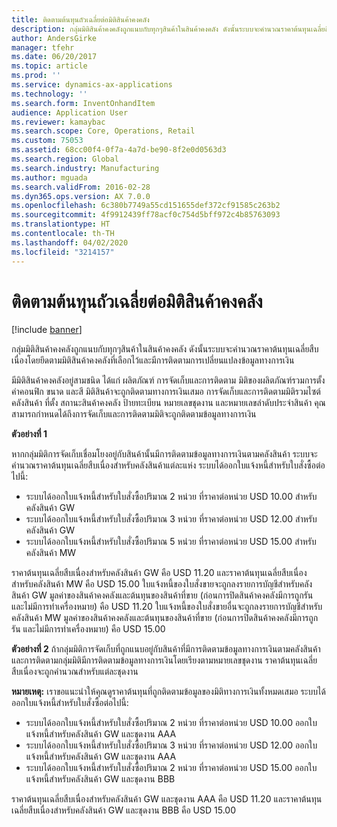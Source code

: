 ```yaml
---
title: ติดตามต้นทุนถัวเฉลี่ยต่อมิติสินค้าคงคลัง
description: กลุ่มมิติสินค้าคงคลังถูกแนบกับทุกๆสินค้าในสินค้าคงคลัง ดังนั้นระบบจะคำนวณราคาต้นทุนเฉลี่ยสืบเนื่องโดยยึดตามมิติสินค้าคงคลังที่เลือกไว้และมีการติดตามการเปลี่ยนแปลงข้อมูลทางการเงิน
author: AndersGirke
manager: tfehr
ms.date: 06/20/2017
ms.topic: article
ms.prod: ''
ms.service: dynamics-ax-applications
ms.technology: ''
ms.search.form: InventOnhandItem
audience: Application User
ms.reviewer: kamaybac
ms.search.scope: Core, Operations, Retail
ms.custom: 75053
ms.assetid: 68cc00f4-0f7a-4a7d-be90-8f2e0d0563d3
ms.search.region: Global
ms.search.industry: Manufacturing
ms.author: mguada
ms.search.validFrom: 2016-02-28
ms.dyn365.ops.version: AX 7.0.0
ms.openlocfilehash: 6c380b7749a55cd151655def372cf91585c263b2
ms.sourcegitcommit: 4f9912439ff78acf0c754d5bff972c4b85763093
ms.translationtype: HT
ms.contentlocale: th-TH
ms.lasthandoff: 04/02/2020
ms.locfileid: "3214157"
---
```

# <a name="track-running-average-cost-per-inventory-dimension"></a>ติดตามต้นทุนถัวเฉลี่ยต่อมิติสินค้าคงคลัง

[!include [banner](../includes/banner.md)]

กลุ่มมิติสินค้าคงคลังถูกแนบกับทุกๆสินค้าในสินค้าคงคลัง ดังนั้นระบบจะคำนวณราคาต้นทุนเฉลี่ยสืบเนื่องโดยยึดตามมิติสินค้าคงคลังที่เลือกไว้และมีการติดตามการเปลี่ยนแปลงข้อมูลทางการเงิน

มีมิติสินค้าคงคลังอยู่สามชนิด ได้แก่ ผลิตภัณฑ์ การจัดเก็บและการติดตาม มิติของผลิตภัณฑ์รวมการตั้งค่าคอนฟิก ขนาด และสี มิติสินค้าจะถูกติดตามทางการเงินเสมอ การจัดเก็บและการติดตามมิติรวมไซต์ คลังสินค้า ที่ตั้ง สถานะสินค้าคงคลัง ป้ายทะเบียน หมายเลขชุดงาน และหมายเลขลำดับประจำสินค้า คุณสามารถกำหนดได้ถึงการจัดเก็บและการติดตามมิติจะถูกติดตามข้อมูลทางการเงิน 

**ตัวอย่างที่ 1** 

หากกลุ่มมิติการจัดเก็บเชื่อมโยงอยู่กับสินค้านั้นมีการติดตามข้อมูลทางการเงินตามคลังสินค้า ระบบจะคำนวณราคาต้นทุนเฉลี่ยสืบเนื่องสำหรับคลังสินค้าแต่ละแห่ง ระบบได้ออกใบแจ้งหนี้สำหรับใบสั่งซื้อต่อไปนี้:

-   ระบบได้ออกใบแจ้งหนี้สำหรับใบสั่งซื้อปริมาณ 2 หน่วย ที่ราคาต่อหน่วย USD 10.00 สำหรับคลังสินค้า GW
-   ระบบได้ออกใบแจ้งหนี้สำหรับใบสั่งซื้อปริมาณ 3 หน่วย ที่ราคาต่อหน่วย USD 12.00 สำหรับคลังสินค้า GW
-   ระบบได้ออกใบแจ้งหนี้สำหรับใบสั่งซื้อปริมาณ 5 หน่วย ที่ราคาต่อหน่วย USD 15.00 สำหรับคลังสินค้า MW

ราคาต้นทุนเฉลี่ยสืบเนื่องสำหรับคลังสินค้า GW คือ USD 11.20 และราคาต้นทุนเฉลี่ยสืบเนื่องสำหรับคลังสินค้า MW คือ USD 15.00 ใบแจ้งหนี้ของใบสั่งขายจะถูกลงรายการบัญชีสำหรับคลังสินค้า GW มูลค่าของสินค้าคงคลังและต้นทุนของสินค้าที่ขาย (ก่อนการปิดสินค้าคงคลังมีการถูกรัน และไม่มีการทำเครื่องหมาย) คือ USD 11.20 ใบแจ้งหนี้ของใบสั่งขายอื่นจะถูกลงรายการบัญชีสำหรับคลังสินค้า MW มูลค่าของสินค้าคงคลังและต้นทุนของสินค้าที่ขาย (ก่อนการปิดสินค้าคงคลังมีการถูกรัน และไม่มีการทำเครื่องหมาย) คือ USD 15.00 

**ตัวอย่างที่ 2** ถ้ากลุ่มมิติการจัดเก็บที่ถูกแนบอยู่กับสินค้าที่มีการติดตามข้อมูลทางการเงินตามคลังสินค้าและการติดตามกลุ่มมิติมีการติดตามข้อมูลทางการเงินโดยเรียงตามหมายเลขชุดงาน ราคาต้นทุนเฉลี่ยสืบเนื่องจะถูกคำนวณสำหรับแต่ละชุดงาน 

**หมายเหตุ:** เราขอแนะนำให้คุณดูราคาต้นทุนที่ถูกติดตามข้อมูลของมิติทางการเงินทั้งหมดเสมอ ระบบได้ออกใบแจ้งหนี้สำหรับใบสั่งซื้อต่อไปนี้:

-   ระบบได้ออกใบแจ้งหนี้สำหรับใบสั่งซื้อปริมาณ 2 หน่วย ที่ราคาต่อหน่วย USD 10.00 ออกใบแจ้งหนี้สำหรับคลังสินค้า GW และชุดงาน AAA
-   ระบบได้ออกใบแจ้งหนี้สำหรับใบสั่งซื้อปริมาณ 3 หน่วย ที่ราคาต่อหน่วย USD 12.00 ออกใบแจ้งหนี้สำหรับคลังสินค้า GW และชุดงาน AAA
-   ระบบได้ออกใบแจ้งหนี้สำหรับใบสั่งซื้อปริมาณ 2 หน่วย ที่ราคาต่อหน่วย USD 15.00 ออกใบแจ้งหนี้สำหรับคลังสินค้า GW และชุดงาน BBB

ราคาต้นทุนเฉลี่ยสืบเนื่องสำหรับคลังสินค้า GW และชุดงาน AAA คือ USD 11.20 และราคาต้นทุนเฉลี่ยสืบเนื่องสำหรับคลังสินค้า GW และชุดงาน BBB คือ USD 15.00




